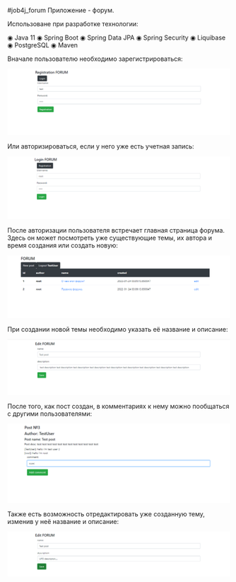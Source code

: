 #job4j_forum
Приложение - форум.

Использоване при разработке технологии:

◉ Java 11
◉ Spring Boot
◉ Spring Data JPA
◉ Spring Security
◉ Liquibase
◉ PostgreSQL
◉ Maven

Вначале пользователю необходимо зарегистрироваться:

![](images/2.png)

Или авторизироваться, если у него уже есть учетная запись:

![](images/1.png)

После авторизации пользователя встречает главная страница форума. Здесь он может посмотреть уже существующие темы, их автора и время создания или создать новую:

![](images/3.png)

При создании новой темы необходимо указать её название и описание:

![](images/4.png)

После того, как пост создан, в комментариях к нему можно пообщаться с другими пользователями:

![](images/5.png)

Также есть возможность отредактировать уже созданную тему, изменив у неё название и описание:

![](images/6.png)
